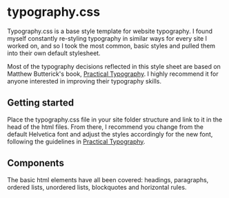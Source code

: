 # typography.css

Typography.css is a base style template for website typography. I found myself constantly re-styling typography in similar ways for every site I worked on, and so I took the most common, basic styles and pulled them into their own default stylesheet.

Most of the typography decisions reflected in this style sheet are based on Matthew Butterick's book, [Practical Typography](http://practicaltypography.com). I highly recommend it for anyone interested in improving their typography skills.

## Getting started

Place the typography.css file in your site folder structure and link to it in the head of the html files. From there, I recommend you change from the default Helvetica font and adjust the styles accordingly for the new font, following the guidelines in [Practical Typography](http://practicaltypography.com).

## Components

The basic html elements have all been covered: headings, paragraphs, ordered lists, unordered lists, blockquotes and horizontal rules.